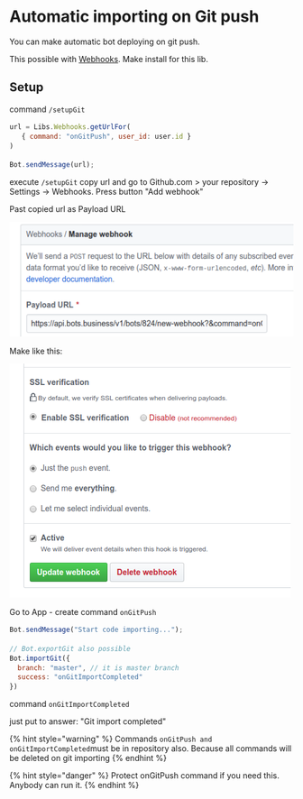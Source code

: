 # Automatic importing on Git push

You can make automatic bot deploying on git push. 

This possible with [Webhooks](https://help.bots.business/libs/webhooks-lib). Make install for this lib.

## Setup

command `/setupGit`

```javascript
url = Libs.Webhooks.getUrlFor(
   { command: "onGitPush", user_id: user.id }
)

Bot.sendMessage(url);
```

execute `/setupGit` copy url and go to Github.com &gt; your repository -&gt; Settings -&gt; Webhooks. Press button "Add webhook"

Past copied url as Payload URL

![](../.gitbook/assets/image%20%2838%29.png)

Make like this:

![](../.gitbook/assets/image%20%2844%29.png)

Go to App - create command `onGitPush`

```javascript
Bot.sendMessage("Start code importing...");

// Bot.exportGit also possible
Bot.importGit({
  branch: "master", // it is master branch
  success: "onGitImportCompleted"
})
```

command `onGitImportCompleted`

just put to answer: "Git import completed"

{% hint style="warning" %}
Commands `onGitPush and onGitImportCompleted`must be in repository also. Because all commands will be deleted on git importing
{% endhint %}

{% hint style="danger" %}
Protect onGitPush command if you need this. Anybody can run it. 
{% endhint %}





